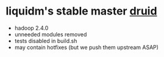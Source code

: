 liquidm's stable master [druid](https://github.com/metamx/druid)
=================================================================

   - hadoop 2.4.0
   - unneeded modules removed
   - tests disabled in build.sh
   - may contain hotfixes (but we push them upstream ASAP)
